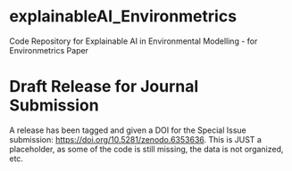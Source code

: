 # explainableAI_Environmetrics

Code Repository for Explainable AI in Environmental Modelling - for Environmetrics Paper

# Draft Release for Journal Submission

A release has been tagged and given a DOI for the Special Issue submission: https://doi.org/10.5281/zenodo.6353636. 
This is JUST a placeholder, as some of the code is still missing, the data is not organized, etc.
